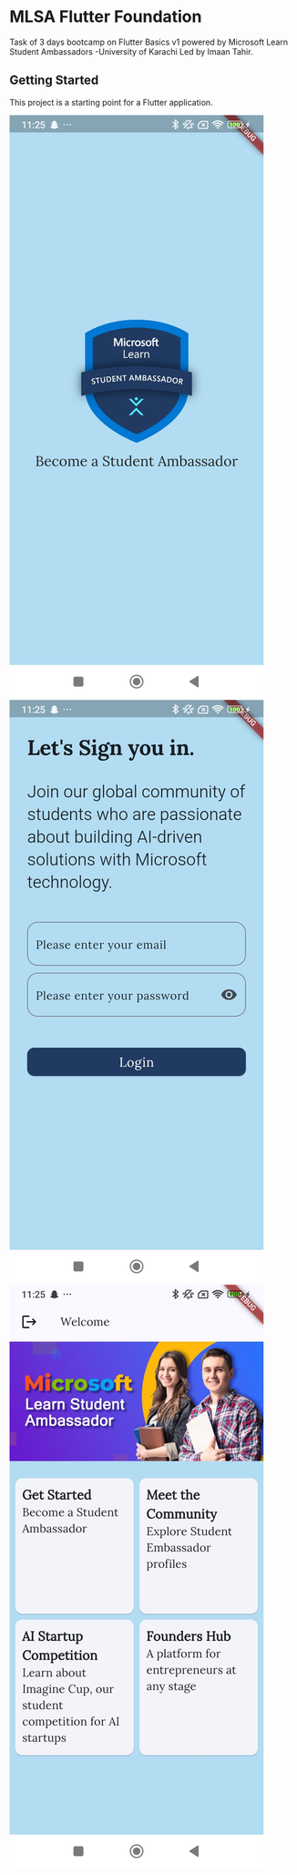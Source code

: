# MLSA Flutter Foundation

Task of 3 days bootcamp on Flutter Basics v1 powered by Microsoft Learn Student Ambassadors -University of Karachi Led by Imaan Tahir.

## Getting Started

This project is a starting point for a Flutter application.

![splash screen](screenshots/mlsa_ss_1.jpg "splash screen")
![splash screen](screenshots/mlsa_ss_2.jpg "login screen")
![splash screen](screenshots/mlsa_ss_3.jpg "dashboard screen")